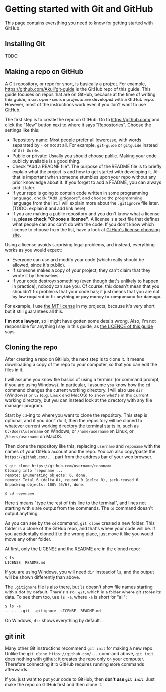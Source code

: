 # Getting started with Git and GitHub

This page contains everything you need to know for getting started with GitHub.


## Installing Git

TODO


## Making a repo on GitHub

A Git repository, or repo for short, is basically a project.
For example, https://github.com/Akuli/git-guide is the GitHub repo of this guide.
This guide focuses on repos that are on GitHub, because at the time of writing this guide,
most open-source projects are developed with a GitHub repo.
However, most of the instructions work even if you don't want to use GitHub.

The first step is to create the repo on GitHub.
Go to https://github.com/ and click the "New" button next to where it says "Repositories".
Choose the settings like this:
- Repository name: Most people prefer all lowercase, with words separated by `-` or not at all.
    For example, `git-guide` or `gitguide` instead of `Git Guide`.
- Public or private: Usually you should choose public. Making your code publicly available is a good thing.
- Check "Add a README file".
    The purpose of the README file is to briefly explain what the project is
    and how to get started with developing it.
    All that is important when someone stumbles upon your repo without any prior knowledge about it.
    If you forget to add a README, you can always add it later.
- If your repo is going to contain code written in some programming language, check "Add .gitignore",
    and choose the programming language from the list.
    I will explain more about the `.gitignore` file later.
    (TODO: explain it and add link here)
- If you are making a public repository and you don't know what a license is, **please check "Choose a license"**.
    A license is a text file that defines what people can and can't do with the code.
    If you don't know which license to choose from the list,
    have a look at [GitHub's license choosing site](https://choosealicense.com/).

Using a license avoids surprising legal problems, and instead, everything works as you would expect:
- Everyone can use and modify your code (which really should be allowed, since it's public).
- If someone makes a copy of your project, they can't claim that they wrote it by themselves.
- If your code destroys something (even though that's unlikely to happen in practice), nobody can sue you.
    Of course, this doesn't mean that you shouldn't fix problems that your code has;
    it just means that you are not by law required to fix anything or pay money to compensate for damage.

For example, I use [the MIT license](https://opensource.org/licenses/MIT) in my projects,
because it's very short but it still guarantees all this.

**I'm not a lawyer**, so I might have gotten some details wrong.
Also, I'm not responsible for anything I say in this guide, as [the LICENCE of this guide](LICENSE) says.


## Cloning the repo

After creating a repo on GitHub, the next step is to clone it.
It means downloading a copy of the repo to your computer, so that you can edit the files in it.

I will assume you know the basics of using a terminal (or command prompt, if you are using Windows).
In particular, I assume you know how the `cd` command changes the current working directory.
I will also use `dir` (Windows) or `ls` (e.g. Linux and MacOS) to show what's in the current working directory,
but you can instead look at the directory with any file manager program.

Start by `cd`-ing to where you want to clone the repository.
This step is optional, and if you don't do it,
then the repository will be cloned to whatever current working directory the terminal starts in,
such as `C:\Users\username` on Windows, or `/home/username` on Linux, or `/Users/username` on MacOS.

Then clone the repository like this, replacing `username` and `reponame` with the names of your GitHub account and the repo.
You can also copy/paste the `https://github.com/...` part from the address bar of your web browser.

```diff
$ git clone https://github.com/username/reponame
Cloning into 'reponame'...
remote: Enumerating objects: 6, done.
remote: Total 6 (delta 0), reused 0 (delta 0), pack-reused 6
Unpacking objects: 100% (6/6), done.

$ cd reponame
```

Here `$` means "type the rest of this line to the terminal",
and lines not starting with `$` are output from the commands.
The `cd` command doesn't output anything.

As you can see by the `cd` command, `git clone` created a new folder.
This folder is a clone of the GitHub repo, and that's where your code will be.
If you accidentally cloned it to the wrong place, just move it like you would move any other folder.

At first, only the LICENSE and the README are in the cloned repo:

```diff
$ ls
LICENSE  README.md
```

If you are using Windows, you will need `dir` instead of `ls`,
and the output will be shown differently than above.

The `.gitignore` file is also there, but `ls` doesn't show file names starting with a dot by default.
There's also `.git`, which is a folder where git stores its data.
To see them too, use `ls -a`, where `-a` is short for "all":

```diff
$ ls -a
.  ..  .git  .gitignore  LICENSE  README.md
```

On Windows, `dir` shows everything by default.


## git init

Many other Git instructions recommend `git init` for making a new repo.
Unlike the `git clone https://github.com/...` command above, `git init` does nothing with github;
it creates the repo only on your computer.
Therefore connecting it to GitHub requires running more commands afterwards.

If you just want to put your code to GitHub, then **don't use `git init`**.
Just make the repo on GitHub first and then clone it.

